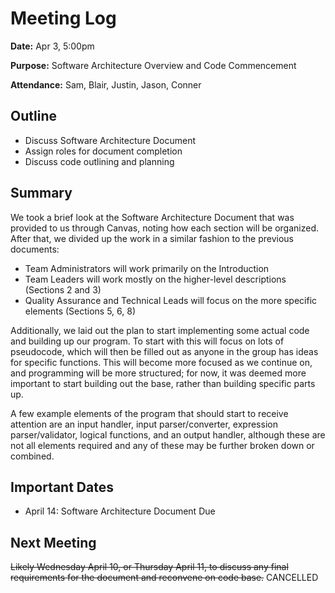 # Meeting Log
**Date:** Apr 3, 5:00pm

**Purpose:** Software Architecture Overview and Code Commencement

**Attendance:** Sam, Blair, Justin, Jason, Conner 

## Outline
* Discuss Software Architecture Document
* Assign roles for document completion
* Discuss code outlining and planning

## Summary
We took a brief look at the Software Architecture Document that was provided to us through Canvas, noting how each section will be organized. After that, we divided up the work in a similar fashion to the previous documents:

- Team Administrators will work primarily on the Introduction
- Team Leaders will work mostly on the higher-level descriptions (Sections 2 and 3)
- Quality Assurance and Technical Leads will focus on the more specific elements (Sections 5, 6, 8)

Additionally, we laid out the plan to start implementing some actual code and building up our program. To start with this will focus on lots of pseudocode, which will then be filled out as anyone in the group has ideas for specific functions. This will become more focused as we continue on, and programming will be more structured; for now, it was deemed more important to start building out the base, rather than building specific parts up.

A few example elements of the program that should start to receive attention are an input handler, input parser/converter, expression parser/validator, logical functions, and an output handler, although these are not all elements required and any of these may be further broken down or combined.

## Important Dates
* April 14: Software Architecture Document Due

## Next Meeting
~~Likely Wednesday April 10, or Thursday April 11, to discuss any final requirements for the document and reconvene on code base.~~
CANCELLED
